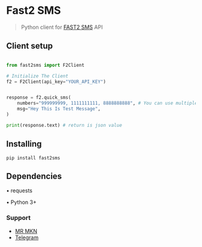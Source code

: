 # Fast2 SMS

> Python client for [FAST2 SMS](https://www.fast2sms.com) API 

## Client setup

```python

from fast2sms import F2Client

# Initialize The Client 
f2 = F2Client(api_key="YOUR_API_KEY")


response = f2.quick_sms(
    numbers="999999999, 1111111111, 8888888888", # You can use multiple number split with coma 
    msg="Hey This Is Test Message",
)

print(response.text) # return is json value 

```

## Installing
```
pip install fast2sms
```

## Dependencies

• requests

• Python 3+


### Support

- [MR MKN](https://github.com/MrMKN)
- [Telegram](https://t.me/mkn_bots_updates)
